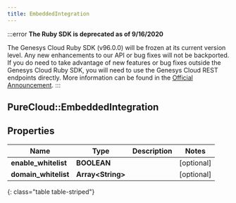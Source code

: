 ```yaml
---
title: EmbeddedIntegration
---
```


:::error
**The Ruby SDK is deprecated as of 9/16/2020**

The Genesys Cloud Ruby SDK (v96.0.0) will be frozen at its current version level. Any new enhancements to our API or bug fixes will not be backported. If you do need to take advantage of new features or bug fixes outside the Genesys Cloud Ruby SDK, you will need to use the Genesys Cloud REST endpoints directly. More information can be found in the [Official Announcement](https://developer.mypurecloud.com/forum/t/announcement-genesys-cloud-ruby-sdk-end-of-life/8850).
:::


## PureCloud::EmbeddedIntegration

## Properties

|Name | Type | Description | Notes|
|------------ | ------------- | ------------- | -------------|
| **enable_whitelist** | **BOOLEAN** |  | [optional] |
| **domain_whitelist** | **Array&lt;String&gt;** |  | [optional] |
{: class="table table-striped"}


